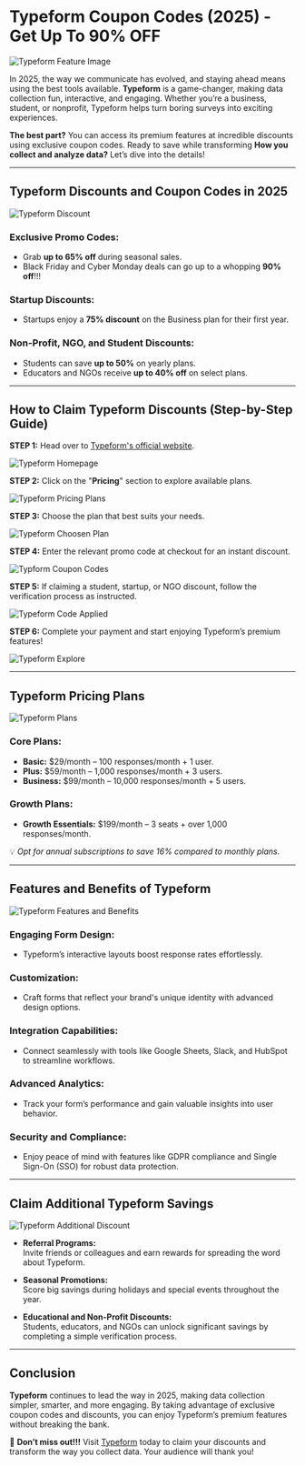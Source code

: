 # **Typeform Coupon Codes (2025) - Get Up To 90% OFF**

![Typeform Feature Image](https://github.com/sharonAt1/Typeform-Coupon-Codes/blob/main/Images/TYPEFORM%20FEATURE%20IMAGES.png)

In 2025, the way we communicate has evolved, and staying ahead means using the best tools available. **Typeform** is a game-changer, making data collection fun, interactive, and engaging. Whether you’re a business, student, or nonprofit, Typeform helps turn boring surveys into exciting experiences. 

**The best part?** You can access its premium features at incredible discounts using exclusive coupon codes. Ready to save while transforming **How you collect and analyze data?** Let’s dive into the details!

---

## **Typeform Discounts and Coupon Codes in 2025**

![Typeform Discount](https://github.com/sharonAt1/Typeform-Coupon-Codes/blob/main/Images/Typeform%20discount.jpg)

### **Exclusive Promo Codes:**
- Grab **up to 65% off** during seasonal sales.  
- Black Friday and Cyber Monday deals can go up to a whopping **90% off**!!!

### **Startup Discounts:**
- Startups enjoy a **75% discount** on the Business plan for their first year.

### **Non-Profit, NGO, and Student Discounts:**
- Students can save **up to 50%** on yearly plans.  
- Educators and NGOs receive **up to 40% off** on select plans.

---

## **How to Claim Typeform Discounts (Step-by-Step Guide)**

**STEP 1:** Head over to [Typeform's official website](https://www.typeform.com).

![Typeform Homepage](https://github.com/sharonAt1/Typeform-Coupon-Codes/blob/main/Images/Typeform%20homepage.jpg)

**STEP 2:** Click on the "**Pricing**" section to explore available plans.  

![Typeform Pricing Plans](https://github.com/sharonAt1/Typeform-Coupon-Codes/blob/main/Images/Typeform%20pricing%20plans.jpg)

**STEP 3:** Choose the plan that best suits your needs.  

![Typeform Choosen Plan](https://github.com/sharonAt1/Typeform-Coupon-Codes/blob/main/Images/Typeform%20billing.jpg)

**STEP 4:** Enter the relevant promo code at checkout for an instant discount.  

![Typform Coupon Codes](https://github.com/sharonAt1/Typeform-Coupon-Codes/blob/main/Images/Typeform%20coupon%20code%20apply.jpg)

**STEP 5:** If claiming a student, startup, or NGO discount, follow the verification process as instructed.  

![Typeform Code Applied](https://github.com/sharonAt1/Typeform-Coupon-Codes/blob/main/Images/Typeform%20code%20applied.jpg)

**STEP 6:** Complete your payment and start enjoying Typeform’s premium features!  

![Typeform Explore](https://github.com/sharonAt1/Typeform-Coupon-Codes/blob/main/Images/Typeform%20explore.jpg)

---

## **Typeform Pricing Plans**

![Typeform Plans](https://github.com/sharonAt1/Typeform-Coupon-Codes/blob/main/Images/Typeform%20plans.jpg)

### **Core Plans:**
- **Basic:** $29/month – 100 responses/month + 1 user.  
- **Plus:** $59/month – 1,000 responses/month + 3 users.  
- **Business:** $99/month – 10,000 responses/month + 5 users.

### **Growth Plans:**
- **Growth Essentials:** $199/month – 3 seats + over 1,000 responses/month.  

💡 *Opt for annual subscriptions to save 16% compared to monthly plans.*

---

## **Features and Benefits of Typeform**

![Typeform Features and Benefits](https://github.com/sharonAt1/Typeform-Coupon-Codes/blob/main/Images/Typeform%20features%20and%20benefits.jpg)

### **Engaging Form Design:**
- Typeform’s interactive layouts boost response rates effortlessly.

### **Customization:**
- Craft forms that reflect your brand's unique identity with advanced design options.

### **Integration Capabilities:**
- Connect seamlessly with tools like Google Sheets, Slack, and HubSpot to streamline workflows.

### **Advanced Analytics:**
- Track your form’s performance and gain valuable insights into user behavior.

### **Security and Compliance:**
- Enjoy peace of mind with features like GDPR compliance and Single Sign-On (SSO) for robust data protection.

---

## **Claim Additional Typeform Savings**

![Typeform Additional Discount](https://github.com/sharonAt1/Typeform-Coupon-Codes/blob/main/Images/Typeform%20Additional%20Discount.png)

- **Referral Programs:**  
  Invite friends or colleagues and earn rewards for spreading the word about Typeform.

- **Seasonal Promotions:**  
  Score big savings during holidays and special events throughout the year.

- **Educational and Non-Profit Discounts:**  
  Students, educators, and NGOs can unlock significant savings by completing a simple verification process.

---

## **Conclusion**

**Typeform** continues to lead the way in 2025, making data collection simpler, smarter, and more engaging. By taking advantage of exclusive coupon codes and discounts, you can enjoy Typeform’s premium features without breaking the bank.  

🚀 **Don’t miss out!!!** Visit [Typeform](https://www.typeform.com) today to claim your discounts and transform the way you collect data. Your audience will thank you!
